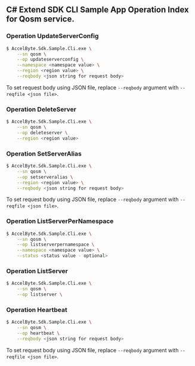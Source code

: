 ## C# Extend SDK CLI Sample App Operation Index for Qosm service.

### Operation UpdateServerConfig
```sh
$ AccelByte.Sdk.Sample.Cli.exe \
    --sn qosm \
    --op updateserverconfig \
    --namespace <namespace value> \
    --region <region value> \
    --reqbody <json string for request body>
```
To set request body using JSON file, replace `--reqbody` argument with `--reqfile <json file>`.

### Operation DeleteServer
```sh
$ AccelByte.Sdk.Sample.Cli.exe \
    --sn qosm \
    --op deleteserver \
    --region <region value>
```

### Operation SetServerAlias
```sh
$ AccelByte.Sdk.Sample.Cli.exe \
    --sn qosm \
    --op setserveralias \
    --region <region value> \
    --reqbody <json string for request body>
```
To set request body using JSON file, replace `--reqbody` argument with `--reqfile <json file>`.

### Operation ListServerPerNamespace
```sh
$ AccelByte.Sdk.Sample.Cli.exe \
    --sn qosm \
    --op listserverpernamespace \
    --namespace <namespace value> \
    --status <status value - optional>
```

### Operation ListServer
```sh
$ AccelByte.Sdk.Sample.Cli.exe \
    --sn qosm \
    --op listserver \

```

### Operation Heartbeat
```sh
$ AccelByte.Sdk.Sample.Cli.exe \
    --sn qosm \
    --op heartbeat \
    --reqbody <json string for request body>
```
To set request body using JSON file, replace `--reqbody` argument with `--reqfile <json file>`.

